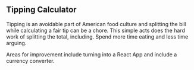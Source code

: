 ## Tipping Calculator ##
Tipping is an avoidable part of American food culture and splitting the bill while calculating a fair tip can be a chore. This simple acts does the hard work of splitting the total, including. Spend more time eating and less time arguing. 

Areas for improvement include turning into a React App and include a currency converter.